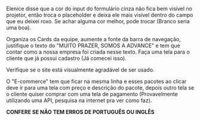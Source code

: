 Elenice disse que a cor do input do formulário cinza não fica bem visível no projetor, então troca o placeholder e deixa ele mais visível dentro do campo que eu deixei roxo. Se achar alguma cor melhor, pode trocar (Branco seria uma boa).

Organiza os Cards da equipe, aumente a fonte da barra de navegação, justifique o texto do "MUITO PRAZER, SOMOS A ADVANCE" e tem que contar como a nossa empresa foi criada nesse texto.
Faça uma tela para o cliente que já possui cadastro (Já comecei isso).

Verifique se o site está visualmente agradável de ser usado.

O "E-commerce" tem que ficar na mesma linha e esses pacotes ao clicar deve ir para uma tela com preço e descrição do pacote, depois outro tela se o cliente quiser comprar com uma tela de pagamento (Provavelmente utilizando uma API, pesquisa na internet pra ver como faz).

**CONFERE SE NÃO TEM ERROS DE PORTUGUÊS OU INGLÊS**
